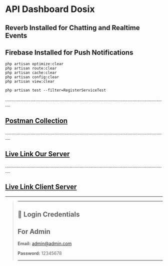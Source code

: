 # API Dashboard Dosix

## Reverb Installed for Chatting and Realtime Events

## Firebase Installed for Push Notifications

```shell
php artisan optimize:clear
php artisan route:clear
php artisan cache:clear
php artisan config:clear
php artisan view:clear
```

```test
php artisan test --filter=RegisterServiceTest
```

................................................................................................................................

## [Postman Collection](https://documenter.getpostman.com/view/32086283/2sB2j68A9y)

................................................................................................................................

## [Live Link Our Server](.)

................................................................................................................................

## [Live Link Client Server](.)

---

> ---
>
> ## 🔑 Login Credentials
>
>
> ## For Admin
>
> **Email:** <admin@admin.com>
>
> **Password:** 12345678
>
> ---
